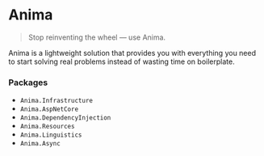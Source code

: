 # Anima

> Stop reinventing the wheel — use Anima.

Anima is a lightweight solution that provides you with everything you need to start solving real problems instead of wasting time on boilerplate.

### Packages
- `Anima.Infrastructure`
- `Anima.AspNetCore`
- `Anima.DependencyInjection`
- `Anima.Resources`
- `Anima.Linguistics`
- `Anima.Async`
